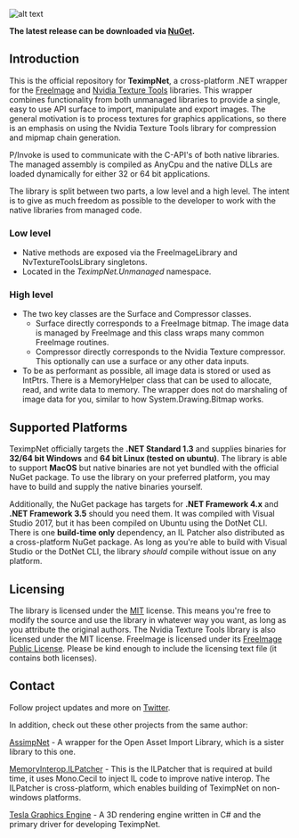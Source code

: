 ![alt text](https://bitbucket.org/Starnick/teximpnet/raw/9837c5c4afd6a18826f570a4437330e0e2f3b906/logo.png "TeximpNet Logo")

**The latest release can be downloaded via  [NuGet](https://www.nuget.org/packages/TeximpNet/).**

## Introduction ##
This is the official repository for **TeximpNet**, a cross-platform .NET wrapper for the [FreeImage](http://freeimage.sourceforge.net/) and [Nvidia Texture Tools](https://github.com/castano/nvidia-texture-tools) libraries. This wrapper combines functionality from both unmanaged libraries to provide a single, easy to use API surface to import, manipulate and export images. The general motivation is to process textures for graphics applications, so there is an emphasis on using the Nvidia Texture Tools library for compression and mipmap chain generation. 

P/Invoke is used to communicate with the C-API's of both native libraries. The managed assembly is compiled as AnyCpu and the native DLLs are loaded dynamically for either 32 or 64 bit applications.

The library is split between two parts, a low level and a high level. The intent is to give as much freedom as possible to the developer to work with the native libraries from managed code.

### Low level ###

* Native methods are exposed via the FreeImageLibrary and NvTextureToolsLibrary singletons.
* Located in the *TeximpNet.Unmanaged* namespace.

### High level ###

* The two key classes are the Surface and Compressor classes. 
    * Surface directly corresponds to a FreeImage bitmap. The image data is managed by FreeImage and this class wraps many common FreeImage routines.
    * Compressor directly corresponds to the Nvidia Texture compressor. This optionally can use a surface or any other data inputs.
* To be as performant as possible, all image data is stored or used as IntPtrs. There is a MemoryHelper class that can be used to allocate, read, and write data to memory. The wrapper does not do marshaling of image data for you, similar to how System.Drawing.Bitmap works.

## Supported Platforms ##

TeximpNet officially targets the **.NET Standard 1.3** and supplies binaries for **32/64 bit Windows** and **64 bit Linux (tested on ubuntu)**. The library is able to support **MacOS** but native binaries are not yet bundled with the official NuGet package. To use the library on your
preferred platform, you may have to build and supply the native binaries yourself.

Additionally, the NuGet package has targets for **.NET Framework 4.x** and **.NET Framework 3.5** should you need them. It was compiled with Visual Studio 2017, but it has been compiled on Ubuntu using the DotNet CLI. There is one **build-time only** dependency, an IL Patcher also distributed as a cross-platform NuGet package. As long as you're
able to build with Visual Studio or the DotNet CLI, the library *should* compile without issue on any platform.

## Licensing ##

The library is licensed under the [MIT](https://opensource.org/licenses/MIT) license. This means you're free to modify the source and use the library in whatever way you want, as long as you attribute the original authors. The Nvidia Texture Tools library is also licensed under the MIT license. FreeImage is licensed under its [FreeImage Public License](http://freeimage.sourceforge.net/freeimage-license.txt). Please be kind enough to include the licensing text file (it contains both licenses).

## Contact ##

Follow project updates and more on [Twitter](https://twitter.com/Tesla3D/).

In addition, check out these other projects from the same author:

[AssimpNet](https://bitbucket.org/Starnick/assimpnet) - A wrapper for the Open Asset Import Library, which is a sister library to this one.

[MemoryInterop.ILPatcher](https://bitbucket.org/Starnick/memoryinterop.ilpatcher) - This is the ILPatcher that is required at build time, it uses Mono.Cecil to inject IL code to improve native interop. The ILPatcher is cross-platform, which enables building of TeximpNet on non-windows platforms.

[Tesla Graphics Engine](https://bitbucket.org/Starnick/tesla3d) - A 3D rendering engine written in C# and the primary driver for developing TeximpNet.